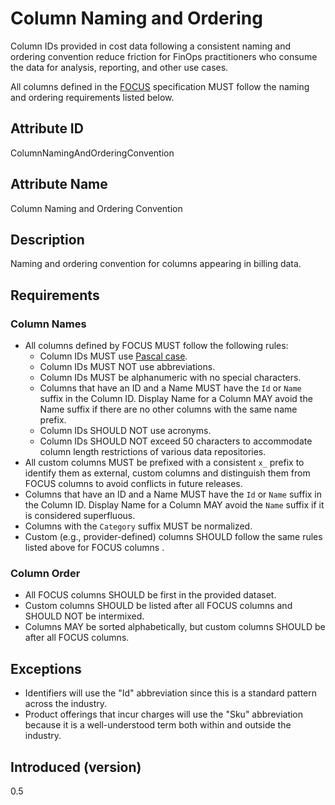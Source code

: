 # Column Naming and Ordering

Column IDs provided in cost data following a consistent naming and ordering convention reduce friction for FinOps practitioners who consume the data for analysis, reporting, and other use cases.

All columns defined in the [FOCUS](#glossary:finops-cost-and-usage-specification) specification MUST follow the naming and ordering requirements listed below.

## Attribute ID

ColumnNamingAndOrderingConvention

## Attribute Name

Column Naming and Ordering Convention

## Description

Naming and ordering convention for columns appearing in billing data.

## Requirements

### Column Names
* All columns defined by FOCUS MUST follow the following rules:
  * Column IDs MUST use [Pascal case](https://techterms.com/definition/pascalcase).
  * Column IDs MUST NOT use abbreviations.
  * Column IDs MUST be alphanumeric with no special characters.
  * Columns that have an ID and a Name MUST have the `Id` or `Name` suffix in the Column ID. Display Name for a Column MAY avoid the Name suffix if there are no other columns with the same name prefix.
  * Column IDs SHOULD NOT use acronyms.
  * Column IDs SHOULD NOT exceed 50 characters to accommodate column length restrictions of various data repositories.
* All custom columns MUST be prefixed with a consistent `x_` prefix to identify them as external, custom columns and distinguish them from FOCUS columns to avoid conflicts in future releases.
* Columns that have an ID and a Name MUST have the `Id` or `Name` suffix in the Column ID. Display Name for a Column MAY avoid the `Name` suffix if it is considered superfluous.
* Columns with the `Category` suffix MUST be normalized.
* Custom (e.g., provider-defined) columns SHOULD follow the same rules listed above for FOCUS columns .

### Column Order
* All FOCUS columns SHOULD be first in the provided dataset.
* Custom columns SHOULD be listed after all FOCUS columns and SHOULD NOT be intermixed.
* Columns MAY be sorted alphabetically, but custom columns SHOULD be after all FOCUS columns.

## Exceptions

* Identifiers will use the "Id" abbreviation since this is a standard pattern across the industry.
* Product offerings that incur charges will use the "Sku" abbreviation because it is a well-understood term both within and outside the industry.

## Introduced (version)

0.5
